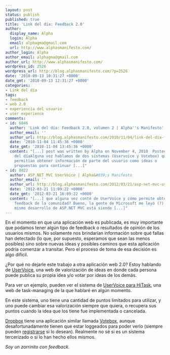 ```yaml
---
layout: post
status: publish
published: true
title: 'Link del día: Feedback 2.0'
author:
  display_name: Alpha
  login: Alpha
  email: alphagma@gmail.com
  url: http://www.alphasmanifesto.com/
author_login: Alpha
author_email: alphagma@gmail.com
author_url: http://www.alphasmanifesto.com/
wordpress_id: 2526
wordpress_url: http://blog.alphasmanifesto.com/?p=2526
date: '2010-09-13 10:31:27 +0000'
date_gmt: '2010-09-13 12:31:27 +0000'
categories:
- Link del día
tags:
- feedback
- web 2.0
- experiencia del usuario
- user experience
comments:
- id: 6846
  author: 'Link del día: Feedback 2.0, volumen 2 | Alpha''s Manifesto'
  author_email: ''
  author_url: http://blog.alphasmanifesto.com/2010/11/04/link-del-dia-feedback-2-0-volumen-2/
  date: '2010-11-04 11:45:36 +0000'
  date_gmt: '2010-11-04 13:45:36 +0000'
  content: "[...] post was written by Alpha on November 4, 2010  Posted Under: Link
    del díaAlguna vez hablamos de dos sistemas (Uservoice y Votebox) que nos
    permitían obtener información de parte del usuario como ideas o
    propuestas para continuar [...]"
- id: 8822
  author: ASP.NET MVC UserVoice | Alpha&#039;s Manifesto
  author_email: ''
  author_url: http://blog.alphasmanifesto.com/2012/03/21/asp-net-mvc-uservoice/
  date: '2012-03-21 11:09:22 +0000'
  date_gmt: '2012-03-21 16:09:22 +0000'
  content: "[...] que alguna vez conté de UserVoice y cómo permite obtener
    feedback de la comunidad? Bueno, la gente de Microsoft me leyó (?) y el
    mismo desarrollo de ASP.NET MVC está siendo [...]"
---
```


En el momento en que una aplicación web es publicada, es muy importante que podamos tener algún tipo de feedback o resultados de opinión de los usuarios mismos. No solamente nos brindarían información sobre qué fallas han detectado (lo que, por supuesto, esperamos que sean las menos posibles) sino sobre nuevas ideas y posibles caminos que esta aplicación podría comenzar a transitar. Pero el proceso de toma de esa decisión es algo difícil.

¿Por qué no dejarle este trabajo a otra aplicación web 2.0? Estoy hablando de <a href="http://uservoice.com/">UserVoice</a>, una web de valorización de ideas en donde cada persona puede publica su propia idea y/o votar por ideas de los demás.

Para ver un ejemplo, pueden ver el sistema de <a href="http://hitask.uservoice.com/">UserVoice para HiTask</a>, una web de task-managing de la que hablaré en algún momento.

En este sistema, uno tiene una cantidad de puntos limitados para utilizar, y uno puede cambiar esa valorización siempre que quiera, o recupera sus puntos cuando la idea que los tiene fue implementada o cancelada.

<a href="http://www.dropbox.com">Dropbox</a> tiene una aplicación similar llamada <a href="https://www.dropbox.com/votebox">Votebox</a>, aunque desafortunadamente tienen que estar loggeados para poder verlo (siempre pueden <a href="http://www.dropbox.com/referrals/NTk2MzI0NDk">registrarse</a> si lo desean). Realmente no sé si es un sistema tercerizado o si lo han hecho ellos mismos.

_Soy un zorrinito con feedback._
